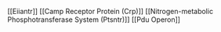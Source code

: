 [[Eiiantr]]
[[Camp Receptor Protein (Crp)]]
[[Nitrogen-metabolic Phosphotransferase System (Ptsntr)]]
[[Pdu Operon]]

